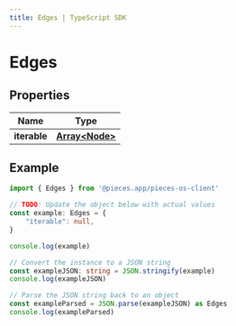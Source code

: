 ```yaml
---
title: Edges | TypeScript SDK
---
```



# Edges


## Properties

Name | Type
------------ | -------------
**iterable** | [**Array&lt;Node&gt;**](Node)

## Example

```typescript
import { Edges } from '@pieces.app/pieces-os-client'

// TODO: Update the object below with actual values
const example: Edges = {
    "iterable": null,
}

console.log(example)

// Convert the instance to a JSON string
const exampleJSON: string = JSON.stringify(example)
console.log(exampleJSON)

// Parse the JSON string back to an object
const exampleParsed = JSON.parse(exampleJSON) as Edges
console.log(exampleParsed)
```


